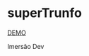 # superTrunfo

<a href src="https://conceicao-peres.github.io/superTrunfo/"> DEMO </a>
<p>Imersão Dev</p>
